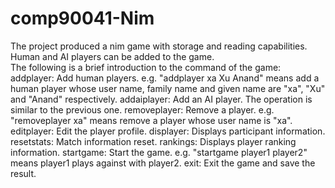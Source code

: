 # comp90041-Nim
The project produced a nim game with storage and reading capabilities.
Human and AI players can be added to the game.  
The following is a brief introduction to the command of the game:
addplayer: Add human players. e.g. "addplayer xa Xu Anand" means add a human player whose user name, family name and given 
name are "xa", "Xu" and "Anand" respectively.
addaiplayer: Add an AI player. The operation is similar to the previous one.
removeplayer: Remove a player. e.g. "removeplayer xa" means remove a player whose user name is "xa".
editplayer: Edit the player profile.
displayer: Displays participant information.
resetstats: Match information reset.
rankings: Displays player ranking information.
startgame: Start the game. e.g. "startgame player1 player2" means player1 plays against with player2.
exit: Exit the game and save the result.
